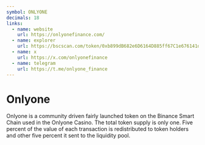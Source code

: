 ```yaml
---
symbol: ONLYONE
decimals: 18
links:
  - name: website
    url: https://onlyonefinance.com/
  - name: explorer
    url: https://bscscan.com/token/0xb899dB682e6D6164D885ff67C1e676141deaaA40
  - name: x
    url: https://x.com/onlyonefinance
  - name: telegram
    url: https://t.me/onlyone_finance
---
```


# Onlyone

Onlyone is a community driven fairly launched token on the Binance Smart Chain used in the Onlyone Casino. The total token supply is only one. Five percent of the value of each transaction is redistributed to token holders and other five percent it sent to the liquidity pool.
